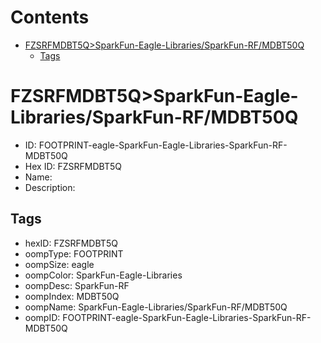 



Contents
========

* [FZSRFMDBT5Q>SparkFun-Eagle-Libraries/SparkFun-RF/MDBT50Q](#fzsrfmdbt5qsparkfun-eagle-librariessparkfun-rfmdbt50q)
	* [Tags](#tags)

# FZSRFMDBT5Q>SparkFun-Eagle-Libraries/SparkFun-RF/MDBT50Q

- ID: FOOTPRINT-eagle-SparkFun-Eagle-Libraries-SparkFun-RF-MDBT50Q
- Hex ID: FZSRFMDBT5Q
- Name: 
- Description: 

## Tags

- hexID: FZSRFMDBT5Q
- oompType: FOOTPRINT
- oompSize: eagle
- oompColor: SparkFun-Eagle-Libraries
- oompDesc: SparkFun-RF
- oompIndex: MDBT50Q
- oompName: SparkFun-Eagle-Libraries/SparkFun-RF/MDBT50Q
- oompID: FOOTPRINT-eagle-SparkFun-Eagle-Libraries-SparkFun-RF-MDBT50Q
